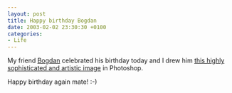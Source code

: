 ```yaml
---
layout: post
title: Happy birthday Bogdan
date: 2003-02-02 23:30:30 +0100
categories:
- Life
---
```

My friend <a href="http://www.spinform.ro" title="His site!">Bogdan</a> celebrated his birthday today and I drew him <a href="https://content.rusiczki.net/blogpics/de-la-revu1.php" onclick="window.open('https://content.rusiczki.net/blogpics/de-la-revu1.php','popup','width=300,height=300,scrollbars=no,resizable=no,toolbar=no,directories=no,location=no,menubar=no,status=no,left=0,top=0'); return false">this highly sophisticated and artistic image</a> in Photoshop.

Happy birthday again mate! :-)
